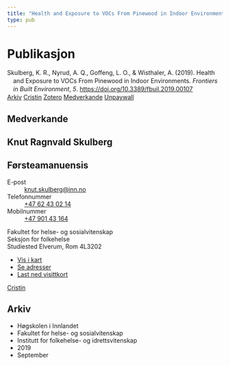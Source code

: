 ```yaml
---
title: "Health and Exposure to VOCs From Pinewood in Indoor Environments"
type: pub
---
```

<h1>Publikasjon</h1>
<article id="csl-bib-container-6CEZWGHR" class="csl-bib-container">
  <div class="csl-bib-body" style="line-height: 1.35; padding-left: 1em; text-indent:-1em;">
  <div class="csl-entry">Skulberg, K. R., Nyrud, A. Q., Goffeng, L. O., &amp; Wisthaler, A. (2019). Health and Exposure to VOCs From Pinewood in Indoor Environments. <i>Frontiers in Built Environment</i>, <i>5</i>. <a href="https://doi.org/10.3389/fbuil.2019.00107">https://doi.org/10.3389/fbuil.2019.00107</a></div>
</div>
  <div class="csl-bib-buttons">
    <a href="#taxonomy-article-6CEZWGHR" class="csl-bib-button">Arkiv</a>
    <a href="https://app.cristin.no/results/show.jsf?id=1728646" alt="Cristin URL" class="csl-bib-button">Cristin</a>
    <a href="http://zotero.org/groups/5022929/items/6CEZWGHR" alt="Zotero URL" class="csl-bib-button">Zotero</a>
    <a href="#contributors-article-6CEZWGHR" class="csl-bib-button">Medverkande</a>
    <a href="https://www.frontiersin.org/articles/10.3389/fbuil.2019.00107/pdf" class="csl-bib-button">Unpaywall</a>
  </div>
  <div id="csl-bib-meta-container-6CEZWGHR"></div>
</article>
<div id="csl-bib-meta-6CEZWGHR" class="csl-bib-meta">
  <article id="contributors-article-6CEZWGHR" class="contributors-article">
    <h1>Medverkande</h1>
    <div class="personas">
<div class="vrtx-hinn-person-card">
<div class="photo">
<i class="lar la-user-circle missing-person"></i>
</div>
<div class="info">
<hgroup><h1>Knut Ragnvald Skulberg</h1>
<h2>Førsteamanuensis</h2>
</hgroup><dl>
<dt>E-post</dt>
<dd>
<a href="mailto:knut.skulberg@inn.no">knut.skulberg@inn.no</a>
</dd>
<dt>Telefonnummer</dt>
<dd><a href="tel:+4762430214">
+47 62 43 02 14
</a></dd>
<dt>Mobilnummer</dt>
<dd><a href="tel:+4790143164">
+47 901 43 164
</a></dd>
</dl>
<p>
Fakultet for helse- og sosialvitenskap<br>
Seksjon for folkehelse<br>
Studiested Elverum,
Rom 4L3202
</p>
<ul class="vrtx-hinn-links">
<li><a href="https://www.google.com/maps?q=60.88177,11.53669">Vis i kart</a></li>
<li><a href="https://www.inn.no/finn-en-ansatt/knut-skulberg.html#vrtx-hinn-addresses">Se adresser</a></li>
<li><a href="https://www.inn.no/finn-en-ansatt/knut-skulberg.html?vrtx=vcf">Last ned visittkort</a></li>
</ul>
</div>
</div>
<a href="https://app.cristin.no/persons/show.jsf?id=9616" alt="Cristin URL" class="personas-cristin">Cristin</a>
</div>
  </article>
  <article id="taxonomy-article-6CEZWGHR" class="taxonomy-article">
    <h1>Arkiv</h1>
    <ul>
      <li>Høgskolen i Innlandet</li>
      <li>Fakultet for helse- og sosialvitenskap</li>
      <li>Institutt for folkehelse- og idrettsvitenskap</li>
      <li>2019</li>
      <li>September</li>
    </ul>
  </article>
</div>
